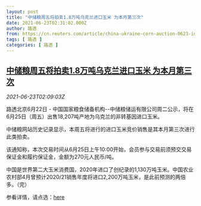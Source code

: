 ```yaml
---
layout: post
title: "中储粮周五将拍卖1.8万吨乌克兰进口玉米 为本月第三次"
date: 2021-06-23T02:31:02.000Z
author: 路透
from: https://cn.reuters.com/article/china-ukraine-corn-auction-0623-idCNKCS2DZ074
tags: [ 路透 ]
categories: [ 路透 ]
---
```

<!--1624415462000-->
[中储粮周五将拍卖1.8万吨乌克兰进口玉米 为本月第三次](https://cn.reuters.com/article/china-ukraine-corn-auction-0623-idCNKCS2DZ074)
------

<div>
<div><i>2021-06-23T02:09:03Z</i></div><p>路透北京6月22日 - 中国国家粮食储备机构--中储粮储运有限公司周二公示，将在6月25日（周五）出售18,207吨产地为乌克兰的非转基因进口玉米。</p><p>中储粮网站历史记录显示，本周五将进行的进口玉米竞价销售是其本月第三次进行此类拍卖。</p><p>该通知称，本次交易时间从6月25日上午10:00开始，会员参与交易前须预交交易保证金和履约保证金，金额为270元人民币/吨。</p><p>中国是世界第二大玉米消费国，2020年进口了创纪录的1,130万吨玉米。中国农业农村部4月曾预计2020/21销售年度将进口2,200万吨玉米，是此前预测的两倍多。（完）</p><p>参看详情，请点选：<a href="https://www.esinograin.com/resources/getGgInfo?ggid=1909270bd02c4e6b9e18fb9d6a7c96fc">here</a></p>
</div>
